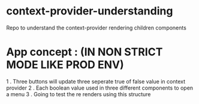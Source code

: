 # context-provider-understanding

Repo to understand the context-provider rendering children components

# App concept : (IN NON STRICT MODE LIKE PROD ENV)

1 . Three buttons will update three seperate true of false value in context provider
2 . Each boolean value used in three different components to open a menu
3 . Going to test the re renders using this structure
